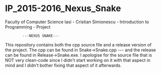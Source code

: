 # IP_2015-2016_Nexus_Snake
Faculty of Computer Science Iasi - Cristian Simionescu - Introduction to Programming - Project

			---NEXUS SNAKE---
This repository contains both the cpp source file and a release version of the project. 
The cpp can be found in Snake->Snake.cpp --- and the release can be found in Release->Snake.exe.
I apologise for the source file that is NOT very clean-code since I didn't start working on it with that aspect in mind and I didn't bother fixing that aspect of it afterwards.

